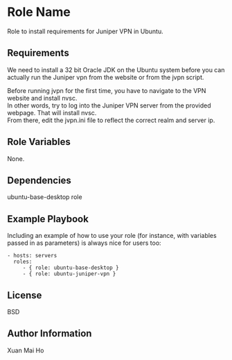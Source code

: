 Role Name
=========

Role to install requirements for Juniper VPN in Ubuntu.

Requirements
------------

We need to install a 32 bit Oracle JDK on the Ubuntu system before you can actually run the Juniper vpn from the 
website or from the jvpn script.

Before running jvpn for the first time, you have to navigate to the VPN website and install nvsc.  
In other words, try to log into the Juniper VPN server from the provided webpage.  That will install nvsc.  
From there, edit the jvpn.ini file to  reflect the correct realm and server ip.


Role Variables
--------------

None.

Dependencies
------------

ubuntu-base-desktop role

Example Playbook
----------------

Including an example of how to use your role (for instance, with variables passed in as parameters) is always nice for users too:

    - hosts: servers
      roles:
         - { role: ubuntu-base-desktop }
         - { role: ubuntu-juniper-vpn }

License
-------

BSD

Author Information
------------------

Xuan Mai Ho
